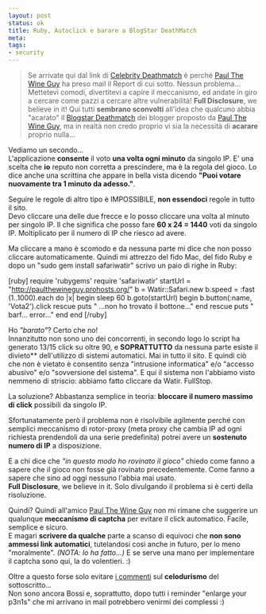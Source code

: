 ```yaml
--- 
layout: post
status: ok
title: Ruby, Autoclick e barare a BlogStar DeathMatch
meta: 
tags: 
- security
---
```

> Se arrivate qui dal link di [Celebrity Deathmatch](http://paulthewineguy.prohosts.org/) è perché [Paul The Wine Guy](http://www.paulthewineguy.com/) ha preso mail il Report di cui sotto.
> Nessun problema... Mettetevi comodi, divertitevi a capire il meccanismo, ed andate in giro a cercare come pazzi a cercare altre vulnerabilità!
> **Full Disclosure**, we believe in it!
Qui tutti **sembrano sconvolti** all'idea che qualcuno abbia "acarato" il [Blogstar Deathmatch](http://paulthewineguy.prohosts.org/) dei blogger proposto da [Paul The Wine Guy](http://www.paulthewineguy.com/), ma in realtà non credo proprio vi sia la necessità di **acarare** proprio nulla...  
  
Vediamo un secondo...  
L'applicazione **consente** il voto **una volta ogni minuto** da singolo IP. E' una scelta che **io** reputo non corretta a prescindere, ma è la regola del gioco. Lo dice anche una scrittina che appare in bella vista dicendo **"Puoi votare nuovamente tra 1 minuto da adesso."**.  
  
Seguire le regole di altro tipo è IMPOSSIBILE, **non essendoci** regole in tutto il sito.  
Devo cliccare una delle due frecce e lo posso cliccare una volta al minuto per singolo IP. Il che significa che posso fare **60 x 24 = 1440** voti da singolo IP. Moltiplicato per il numero di IP che riesco ad avere.  
  
Ma cliccare a mano è scomodo e da nessuna parte mi dice che non posso cliccare automaticamente. Quindi mi attrezzo del fido Mac, del fido Ruby e dopo un "sudo gem install safariwatir" scrivo un paio di righe in Ruby:  
  
  
[ruby]
require 'rubygems'
require 'safariwatir'
startUrl = "http://paulthewineguy.prohosts.org/"
b = Watir::Safari.new
b.speed = :fast
(1..1000).each do |x|
  begin
    sleep 60
    b.goto(startUrl)
    begin
      b.button(:name, 'Vota2').click
    rescue
      puts "    ...non ho trovato il bottone..."
    end
  rescue
    puts " barf... error..."
  end
end
[/ruby] 
  
Ho *"barato"*? Certo che no!  
Innanzitutto non sono uno dei concorrenti, in secondo logo lo script ha generato 13/15 click su oltre 90, e **SOPRATTUTTO** da nessuna parte esiste il divieto** dell'utilizzo di sistemi automatici. Mai in tutto il sito. E quindi ciò che non è vietato è consentito senza "intrusione informatica" e/o "accesso abusivo" e/o "sovversione del sistema". E qui il sistema non l'abbiamo visto nemmeno di striscio: abbiamo fatto cliccare da Watir. FullStop.  
  
La soluzione? Abbastanza semplice in teoria: **bloccare il numero massimo di click** possibili da singolo IP.  
  
Sfortunatamente però il problema non è risolvibile agilmente perché con semplici meccanismo di rotor-proxy (meta proxy che cambia IP ad ogni richiesta prendendoli da una serie predefinita) potrei avere un **sostenuto numero di IP** a disposizione.  
  
E a chi dice che *"in questo modo ho rovinato il gioco"* chiedo come fanno a sapere che il gioco non fosse già rovinato precedentemente. Come fanno a sapere che sino ad oggi nessuno l'abbia mai usato.  
**Full Disclosure**, we believe in it. Solo divulgando il problema si è certi della risoluzione.  
  
Quindi? Quindi all'amico  [Paul The Wine Guy](http://www.paulthewineguy.com/) non mi rimane che suggerire un qualunque **meccanismo di captcha** per evitare il click automatico. Facile, semplice e sicuro.  
E magari **scrivere da qualche** parte a scanso di equivoci che **non sono ammessi link automatici**, tutelandosi così anche in futuro, per lo meno "moralmente". *(NOTA: lo ha fatto...)* 
E se serve una mano per implementare il captcha sono qui, la do volentieri. :)  
    
Oltre a questo forse solo evitare [i commenti](http://twitter.com/PaulTheWineGuy/statuses/360252742) sul **celodurismo** del sottoscritto...   
Non sono ancora Bossi e, soprattutto, dopo tutti i reminder "enlarge your p3n1s" che mi arrivano in mail potrebbero venirmi dei complessi :) 

